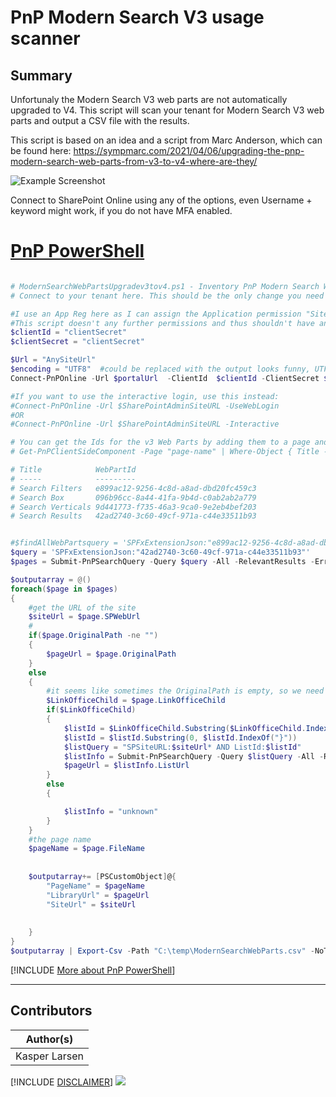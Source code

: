 

# PnP Modern Search V3 usage scanner

## Summary

Unfortunaly the Modern Search V3 web parts are not automatically upgraded to V4. This script will scan your tenant for Modern Search V3 web parts and output a CSV file with the results.

This script is based on an idea and a script from Marc Anderson, which can be found here: https://sympmarc.com/2021/04/06/upgrading-the-pnp-modern-search-web-parts-from-v3-to-v4-where-are-they/

![Example Screenshot](assets/example.png)

Connect to SharePoint Online using any of the options, even Username + keyword might work,  if you do not have MFA enabled. 

# [PnP PowerShell](#tab/pnpps)

```powershell

# ModernSearchWebPartsUpgradev3tov4.ps1 - Inventory PnP Modern Search Web Parts usage to upgrade from v3 to v4
# Connect to your tenant here. This should be the only change you need to make to use this script.

#I use an App Reg here as I can assign the Application permission "Sites.Read.All" (SharePoint section) in the app formerly known as Azure AD.
#This script doesn't any further permissions and thus shouldn't have any further permissions.:-)
$clientId = "clientSecret"
$clientSecret = "clientSecret"

$Url = "AnySiteUrl"
$encoding = "UTF8"  #could be replaced with the output looks funny, UTF8BOM for scandinavian characters
Connect-PnPOnline -Url $portalUrl  -ClientId  $clientId -ClientSecret $clientSecret -WarningAction Ignore

#If you want to use the interactive login, use this instead:
#Connect-PnPOnline -Url $SharePointAdminSiteURL -UseWebLogin
#OR
#Connect-PnPOnline -Url $SharePointAdminSiteURL -Interactive

# You can get the Ids for the v3 Web Parts by adding them to a page and running:
# Get-PnPClientSideComponent -Page "page-name" | Where-Object { Title -ne $null } | Select-Object Title, WebPartId

# Title            WebPartId
# -----            ---------
# Search Filters   e899ac12-9256-4c8d-a8ad-dbd20fc459c3
# Search Box       096b96cc-8a44-41fa-9b4d-c0ab2ab2a779
# Search Verticals 9d441773-f735-46a3-9ca0-9e2eb4bef203
# Search Results   42ad2740-3c60-49cf-971a-c44e33511b93


#$findAllWebPartsquery = 'SPFxExtensionJson:"e899ac12-9256-4c8d-a8ad-dbd20fc459c3" OR SPFxExtensionJson:"096b96cc-8a44-41fa-9b4d-c0ab2ab2a779" OR SPFxExtensionJson:"9d441773-f735-46a3-9ca0-9e2eb4bef203" OR SPFxExtensionJson:"9d441773-f735-46a3-9ca0-9e2eb4bef203" OR SPFxExtensionJson:"42ad2740-3c60-49cf-971a-c44e33511b93"'
$query = 'SPFxExtensionJson:"42ad2740-3c60-49cf-971a-c44e33511b93"'
$pages = Submit-PnPSearchQuery -Query $query -All -RelevantResults -ErrorAction SilentlyContinue -SelectProperties LinkOfficeChild,SPWebUrl,OriginalPath, Filename 

$outputarray = @()
foreach($page in $pages)
{
    #get the URL of the site
    $siteUrl = $page.SPWebUrl
    #
    if($page.OriginalPath -ne "")
    {
        $pageUrl = $page.OriginalPath
    }
    else
    {
        #it seems like sometimes the OriginalPath is empty, so we need to get the page name from the filename and the library from the LinkOfficeChild
        $LinkOfficeChild = $page.LinkOfficeChild
        if($LinkOfficeChild)
        {
            $listId = $LinkOfficeChild.Substring($LinkOfficeChild.IndexOf("listid=")+8 )
            $listId = $listId.Substring(0, $listId.IndexOf("}"))
            $listQuery = "SPSiteURL:$siteUrl* AND ListId:$listId"
            $listInfo = Submit-PnPSearchQuery -Query $listQuery -All -RelevantResults -ErrorAction SilentlyContinue -SelectProperties Title,SiteId,WebId,WebTemplate,WebTemplateId,WebUrl, ListUrl
            $pageUrl = $listInfo.ListUrl
        }
        else
        {

            $listInfo = "unknown"
        }
    }
    #the page name
    $pageName = $page.FileName
    
    
    $outputarray+= [PSCustomObject]@{
        "PageName" = $pageName
        "LibraryUrl" = $pageUrl
        "SiteUrl" = $siteUrl
        
       
    }
}
$outputarray | Export-Csv -Path "C:\temp\ModernSearchWebParts.csv" -NoTypeInformation -Delimiter "|" -Encoding $encoding

```
[!INCLUDE [More about PnP PowerShell](../../docfx/includes/MORE-PNPPS.md)]
***


## Contributors

| Author(s) |
|-----------|
| Kasper Larsen |

[!INCLUDE [DISCLAIMER](../../docfx/includes/DISCLAIMER.md)]
<img src="https://m365-visitor-stats.azurewebsites.net/script-samples/scripts/pnp-modern-searchv3-scanner" aria-hidden="true" />
